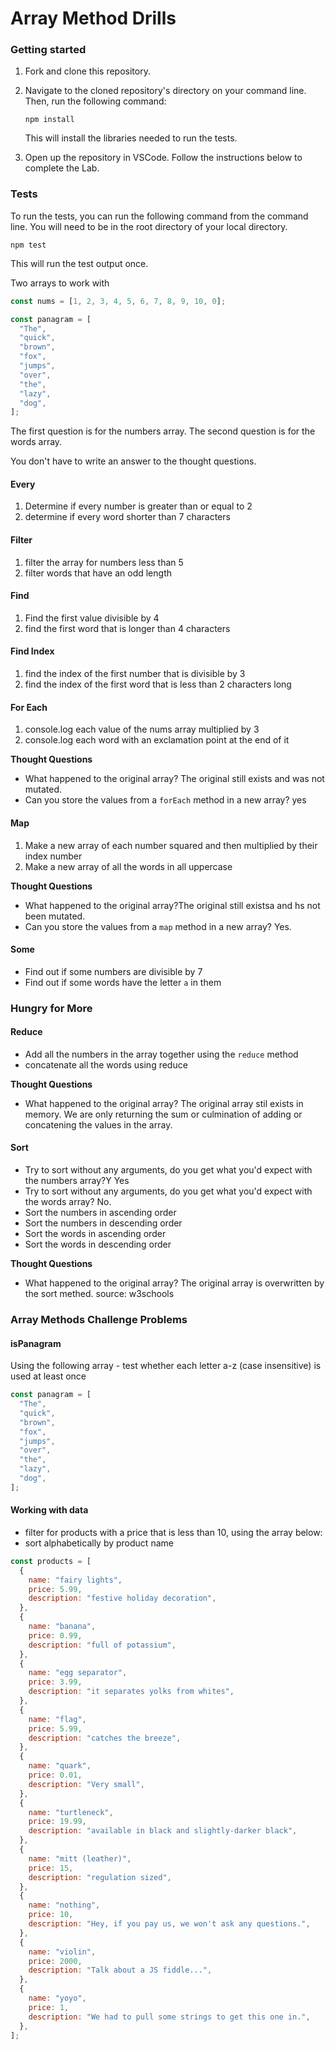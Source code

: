# Array Method Drills

### Getting started

1. Fork and clone this repository.

1. Navigate to the cloned repository's directory on your command line. Then, run the following command:

   ```
   npm install
   ```

   This will install the libraries needed to run the tests.

1. Open up the repository in VSCode. Follow the instructions below to complete the Lab.

### Tests

To run the tests, you can run the following command from the command line. You will need to be in the root directory of your local directory.

```
npm test
```

This will run the test output once.

Two arrays to work with

```js
const nums = [1, 2, 3, 4, 5, 6, 7, 8, 9, 10, 0];

const panagram = [
  "The",
  "quick",
  "brown",
  "fox",
  "jumps",
  "over",
  "the",
  "lazy",
  "dog",
];
```

The first question is for the numbers array. The second question is for the words array.

You don't have to write an answer to the thought questions.

#### Every

1. Determine if every number is greater than or equal to 2
1. determine if every word shorter than 7 characters

#### Filter

1. filter the array for numbers less than 5
1. filter words that have an odd length

#### Find

1. Find the first value divisible by 4
1. find the first word that is longer than 4 characters

#### Find Index

1. find the index of the first number that is divisible by 3
1. find the index of the first word that is less than 2 characters long

#### For Each

1. console.log each value of the nums array multiplied by 3
1. console.log each word with an exclamation point at the end of it

**Thought Questions**

- What happened to the original array? The original still exists and was not mutated. 
- Can you store the values from a `forEach` method in a new array? yes

#### Map

1. Make a new array of each number squared and then multiplied by their index number
1. Make a new array of all the words in all uppercase

**Thought Questions**

- What happened to the original array?The original still existsa and hs not been mutated.
- Can you store the values from a `map` method in a new array?
Yes.

#### Some

- Find out if some numbers are divisible by 7
- Find out if some words have the letter `a` in them

### Hungry for More

#### Reduce

- Add all the numbers in the array together using the `reduce` method
- concatenate all the words using reduce

**Thought Questions**

- What happened to the original array? The original array stil exists in memory. We are only returning the sum or culmination of adding or concatening the values in the array.

#### Sort

- Try to sort without any arguments, do you get what you'd expect with the numbers array?Y Yes 
- Try to sort without any arguments, do you get what you'd expect with the words array? No. 
- Sort the numbers in ascending order
- Sort the numbers in descending order
- Sort the words in ascending order
- Sort the words in descending order

**Thought Questions**

- What happened to the original array? The original array is overwritten by the sort methed. source: w3schools

### Array Methods Challenge Problems

#### isPanagram

Using the following array - test whether each letter a-z (case insensitive) is used at least once

```js
const panagram = [
  "The",
  "quick",
  "brown",
  "fox",
  "jumps",
  "over",
  "the",
  "lazy",
  "dog",
];
```

#### Working with data

- filter for products with a price that is less than 10, using the array below:
- sort alphabetically by product name

```js
const products = [
  {
    name: "fairy lights",
    price: 5.99,
    description: "festive holiday decoration",
  },
  {
    name: "banana",
    price: 0.99,
    description: "full of potassium",
  },
  {
    name: "egg separator",
    price: 3.99,
    description: "it separates yolks from whites",
  },
  {
    name: "flag",
    price: 5.99,
    description: "catches the breeze",
  },
  {
    name: "quark",
    price: 0.01,
    description: "Very small",
  },
  {
    name: "turtleneck",
    price: 19.99,
    description: "available in black and slightly-darker black",
  },
  {
    name: "mitt (leather)",
    price: 15,
    description: "regulation sized",
  },
  {
    name: "nothing",
    price: 10,
    description: "Hey, if you pay us, we won't ask any questions.",
  },
  {
    name: "violin",
    price: 2000,
    description: "Talk about a JS fiddle...",
  },
  {
    name: "yoyo",
    price: 1,
    description: "We had to pull some strings to get this one in.",
  },
];
```
